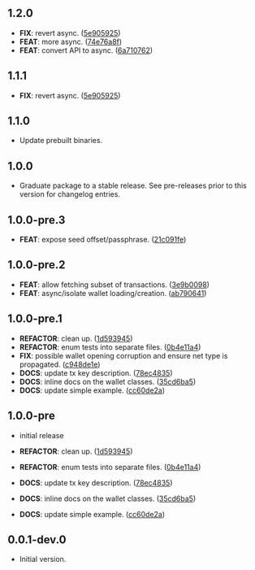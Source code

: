 ## 1.2.0

 - **FIX**: revert async. ([5e905925](https://github.com/cypherstack/cs_wownero/commit/5e905925d799932e3097fc766b996455c5497908))
 - **FEAT**: more async. ([74e76a8f](https://github.com/cypherstack/cs_wownero/commit/74e76a8f6fc9dd7b97712c086aab031c527c8625))
 - **FEAT**: convert API to async. ([6a710762](https://github.com/cypherstack/cs_wownero/commit/6a710762a6d2b5e7c72297a59b21a4cc20e48bbf))

## 1.1.1

 - **FIX**: revert async. ([5e905925](https://github.com/cypherstack/cs_wownero/commit/5e905925d799932e3097fc766b996455c5497908))

## 1.1.0

- Update prebuilt binaries.

## 1.0.0

 - Graduate package to a stable release. See pre-releases prior to this version for changelog entries.

## 1.0.0-pre.3

 - **FEAT**: expose seed offset/passphrase. ([21c091fe](https://github.com/cypherstack/cs_wownero/commit/21c091fe7a0db32041aa46b7b1098b5c53c529c5))

## 1.0.0-pre.2

 - **FEAT**: allow fetching subset of transactions. ([3e9b0098](https://github.com/cypherstack/cs_wownero/commit/3e9b00981057d7aa4a90b92e40e628d01a52979a))
 - **FEAT**: async/isolate wallet loading/creation. ([ab790641](https://github.com/cypherstack/cs_wownero/commit/ab790641496604e3ade3085c3f306cf14d634943))

## 1.0.0-pre.1

 - **REFACTOR**: clean up. ([1d593945](https://github.com/cypherstack/cs_wownero/commit/1d5939459cace3ea1efbd9ff7cff08f718182257))
 - **REFACTOR**: enum tests into separate files. ([0b4e11a4](https://github.com/cypherstack/cs_wownero/commit/0b4e11a4d75c1f65b34e6c75b49059d504bce606))
 - **FIX**: possible wallet opening corruption and ensure net type is propagated. ([c948de1e](https://github.com/cypherstack/cs_wownero/commit/c948de1e99ad03a5d61c003aa8681e16b0d0f185))
 - **DOCS**: update tx key description. ([78ec4835](https://github.com/cypherstack/cs_wownero/commit/78ec48351f6695026d3ea9de453310dda9e97ee1))
 - **DOCS**: inline docs on the wallet classes. ([35cd6ba5](https://github.com/cypherstack/cs_wownero/commit/35cd6ba5b299c3eb7337f06dfb1da4801a299a27))
 - **DOCS**: update simple example. ([cc60de2a](https://github.com/cypherstack/cs_wownero/commit/cc60de2ae2b7e9b1359704de251685ab31e2a47a))

## 1.0.0-pre

 - initial release

 - **REFACTOR**: clean up. ([1d593945](https://github.com/cypherstack/cs_wownero/commit/1d5939459cace3ea1efbd9ff7cff08f718182257))
 - **REFACTOR**: enum tests into separate files. ([0b4e11a4](https://github.com/cypherstack/cs_wownero/commit/0b4e11a4d75c1f65b34e6c75b49059d504bce606))
 - **DOCS**: update tx key description. ([78ec4835](https://github.com/cypherstack/cs_wownero/commit/78ec48351f6695026d3ea9de453310dda9e97ee1))
 - **DOCS**: inline docs on the wallet classes. ([35cd6ba5](https://github.com/cypherstack/cs_wownero/commit/35cd6ba5b299c3eb7337f06dfb1da4801a299a27))
 - **DOCS**: update simple example. ([cc60de2a](https://github.com/cypherstack/cs_wownero/commit/cc60de2ae2b7e9b1359704de251685ab31e2a47a))

## 0.0.1-dev.0

- Initial version.
